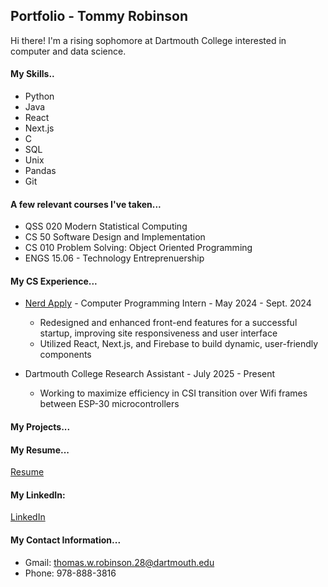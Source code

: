 ## Portfolio - Tommy Robinson

Hi there!  I'm a rising sophomore at Dartmouth College interested in computer and data science. 

#### My Skills..
- Python
- Java
- React
- Next.js
- C
- SQL
- Unix
- Pandas
- Git

#### A few relevant courses I've taken...
- QSS 020 Modern Statistical Computing
- CS 50 Software Design and Implementation
- CS 010 Problem Solving: Object Oriented Programming
- ENGS 15.06 - Technology Entreprenuership

#### My CS Experience...
- [Nerd Apply](nerdapply.com) - Computer Programming Intern - May 2024 - Sept. 2024
  - Redesigned and enhanced front-end features for a successful startup, improving site responsiveness and user interface
  - Utilized React, Next.js, and Firebase to build dynamic, user-friendly components
  
- Dartmouth College Research Assistant - July 2025 - Present
  - Working to maximize efficiency in CSI transition over Wifi frames between ESP-30 microcontrollers

#### My Projects...

#### My Resume...
[Resume]()

#### My LinkedIn:
[LinkedIn](www.linkedin.com/in/tommy-robinson-6bb998322)

#### My Contact Information...
- Gmail: thomas.w.robinson.28@dartmouth.edu
- Phone: 978-888-3816
